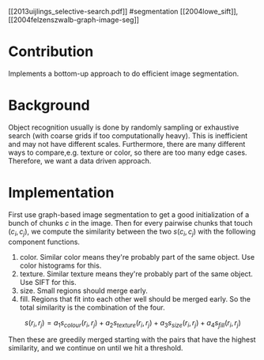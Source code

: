 [[2013uijlings_selective-search.pdf]] 
#segmentation
[[2004lowe_sift]], [[2004felzenszwalb-graph-image-seg]] 

# Contribution 

   Implements a bottom-up approach to do efficient image segmentation. 

# Background 
   
   Object recognition usually is done by randomly sampling or exhaustive search (with coarse grids if too computationally heavy). This is inefficient and may not have different scales. Furthermore, there are many different ways to compare,e.g. texture or color, so there are too many edge cases. Therefore, we want a data driven approach. 

# Implementation 

   First use graph-based image segmentation to get a good initialization of a bunch of chunks $c$ in the image. Then for every pairwise chunks that touch $(c_i, c_j)$, we compute the similarity between the two $s(c_i, c_j)$ with the following component functions. 
   1. color. Similar color means they're probably part of the same object. Use color histograms for this. 
   2. texture. Similar texture means they're probably part of the same object. Use SIFT for this. 
   3. size. Small regions should merge early. 
   4. fill. Regions that fit into each other well should be merged early. 
   So the total similarity is the combination of the four. 

   $$
      s(r_i, r_j) = a_1 s_{colour}(r_i, r_j) + a_2 s_{texture}(r_i, r_j) + a_3 s_{size}(r_i, r_j) + a_4 s_{fill}(r_i, r_j)
   $$

   Then these are greedily merged starting with the pairs that have the highest similarity, and we continue on until we hit a threshold. 
